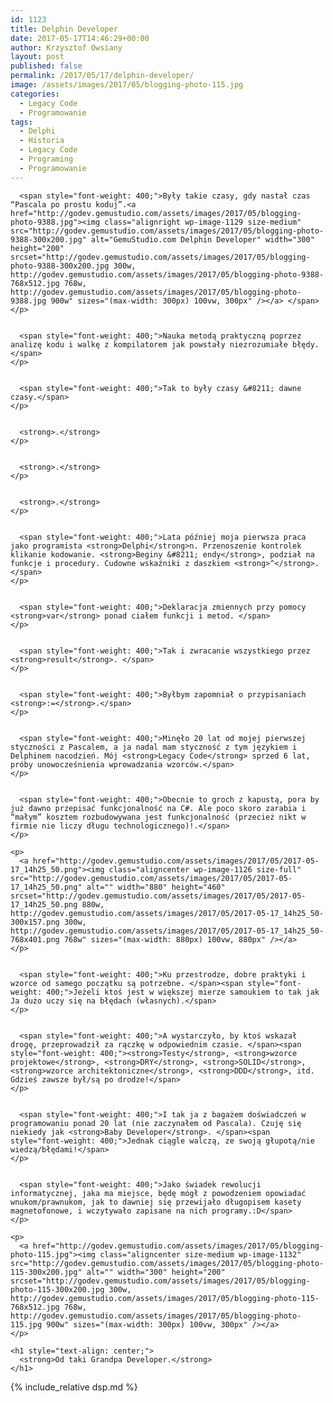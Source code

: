 ```yaml
---
id: 1123
title: Delphin Developer
date: 2017-05-17T14:46:29+00:00
author: Krzysztof Owsiany
layout: post
published: false
permalink: /2017/05/17/delphin-developer/
image: /assets/images/2017/05/blogging-photo-115.jpg
categories:
  - Legacy Code
  - Programowanie
tags:
  - Delphi
  - Historia
  - Legacy Code
  - Programing
  - Programowanie
---
```

<div id="dslc-theme-content">
  <div id="dslc-theme-content-inner">

      <span style="font-weight: 400;">Były takie czasy, gdy nastał czas “Pascala po prostu koduj”.<a href="http://godev.gemustudio.com/assets/images/2017/05/blogging-photo-9388.jpg"><img class="alignright wp-image-1129 size-medium" src="http://godev.gemustudio.com/assets/images/2017/05/blogging-photo-9388-300x200.jpg" alt="GemuStudio.com Delphin Developer" width="300" height="200" srcset="http://godev.gemustudio.com/assets/images/2017/05/blogging-photo-9388-300x200.jpg 300w, http://godev.gemustudio.com/assets/images/2017/05/blogging-photo-9388-768x512.jpg 768w, http://godev.gemustudio.com/assets/images/2017/05/blogging-photo-9388.jpg 900w" sizes="(max-width: 300px) 100vw, 300px" /></a> </span>
    </p>
    

      <span style="font-weight: 400;">Nauka metodą praktyczną poprzez analizę kodu i walkę z kompilatorem jak powstały niezrozumiałe błędy.</span>
    </p>
    

      <span style="font-weight: 400;">Tak to były czasy &#8211; dawne czasy.</span>
    </p>
    

      <strong>.</strong>
    </p>
    

      <strong>.</strong>
    </p>
    

      <strong>.</strong>
    </p>
    

      <span style="font-weight: 400;">Lata później moja pierwsza praca jako programista <strong>Delphi</strong>n. Przenoszenie kontrolek klikanie kodowanie. <strong>Beginy &#8211; endy</strong>, podział na funkcje i procedury. Cudowne wskaźniki z daszkiem <strong>^</strong>. </span>
    </p>
    

      <span style="font-weight: 400;">Deklaracja zmiennych przy pomocy <strong>var</strong> ponad ciałem funkcji i metod. </span>
    </p>
    

      <span style="font-weight: 400;">Tak i zwracanie wszystkiego przez <strong>result</strong>. </span>
    </p>
    

      <span style="font-weight: 400;">Byłbym zapomniał o przypisaniach <strong>:=</strong>.</span>
    </p>
    

      <span style="font-weight: 400;">Minęło 20 lat od mojej pierwszej styczności z Pascalem, a ja nadal mam styczność z tym językiem i Delphinem nacodzień. Mój <strong>Legacy Code</strong> sprzed 6 lat, próby unowocześnienia wprowadzania wzorców.</span>
    </p>
    

      <span style="font-weight: 400;">Obecnie to groch z kapustą, pora by już dawno przepisać funkcjonalność na C#. Ale poco skoro zarabia i “małym” kosztem rozbudowywana jest funkcjonalność (przecież nikt w firmie nie liczy długu technologicznego)!.</span>
    </p>
    
    <p>
      <a href="http://godev.gemustudio.com/assets/images/2017/05/2017-05-17_14h25_50.png"><img class="aligncenter wp-image-1126 size-full" src="http://godev.gemustudio.com/assets/images/2017/05/2017-05-17_14h25_50.png" alt="" width="880" height="460" srcset="http://godev.gemustudio.com/assets/images/2017/05/2017-05-17_14h25_50.png 880w, http://godev.gemustudio.com/assets/images/2017/05/2017-05-17_14h25_50-300x157.png 300w, http://godev.gemustudio.com/assets/images/2017/05/2017-05-17_14h25_50-768x401.png 768w" sizes="(max-width: 880px) 100vw, 880px" /></a>
    </p>
    

      <span style="font-weight: 400;">Ku przestrodze, dobre praktyki i wzorce od samego początku są potrzebne. </span><span style="font-weight: 400;">Jeżeli ktoś jest w większej mierze samoukiem to tak jak Ja dużo uczy się na błędach (własnych).</span>
    </p>
    

      <span style="font-weight: 400;">A wystarczyło, by ktoś wskazał drogę, przeprowadził za rączkę w odpowiednim czasie. </span><span style="font-weight: 400;"><strong>Testy</strong>, <strong>wzorce projektowe</strong>, <strong>DRY</strong>, <strong>SOLID</strong>, <strong>wzorce architektoniczne</strong>, <strong>DDD</strong>, itd. Gdzieś zawsze był/są po drodze!</span>
    </p>
    

      <span style="font-weight: 400;">I tak ja z bagażem doświadczeń w programowaniu ponad 20 lat (nie zaczynałem od Pascala). Czuję się niekiedy jak <strong>Baby Developer</strong>. </span><span style="font-weight: 400;">Jednak ciągle walczą, ze swoją głupotą/nie wiedzą/błędami!</span>
    </p>
    

      <span style="font-weight: 400;">Jako świadek rewolucji informatycznej, jaka ma miejsce, będę mógł z powodzeniem opowiadać wnukom/prawnukom, jak to dawniej się przewijało długopisem kasety magnetofonowe, i wczytywało zapisane na nich programy.:D</span>
    </p>
    
    <p>
      <a href="http://godev.gemustudio.com/assets/images/2017/05/blogging-photo-115.jpg"><img class="aligncenter size-medium wp-image-1132" src="http://godev.gemustudio.com/assets/images/2017/05/blogging-photo-115-300x200.jpg" alt="" width="300" height="200" srcset="http://godev.gemustudio.com/assets/images/2017/05/blogging-photo-115-300x200.jpg 300w, http://godev.gemustudio.com/assets/images/2017/05/blogging-photo-115-768x512.jpg 768w, http://godev.gemustudio.com/assets/images/2017/05/blogging-photo-115.jpg 900w" sizes="(max-width: 300px) 100vw, 300px" /></a>
    </p>
    
    <h1 style="text-align: center;">
      <strong>Od taki Grandpa Developer.</strong>
    </h1>
    
{% include_relative dsp.md %}